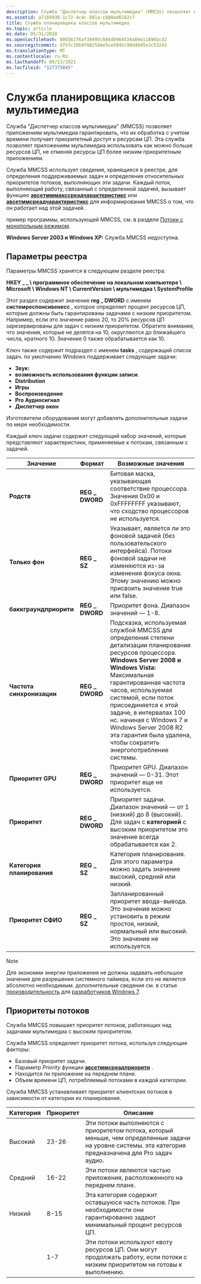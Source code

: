 ```yaml
---
description: Служба "Диспетчер классов мультимедиа" (MMCSS) позволяет приложениям мультимедиа гарантировать, что их обработка с учетом времени получает приоритетный доступ к ресурсам ЦП.
ms.assetid: a7169938-1c72-4c4c-881a-cb08ad6182c7
title: Служба планировщика классов мультимедиа
ms.topic: article
ms.date: 05/31/2018
ms.openlocfilehash: 80656276af30495c084d0964534a04e11896bcd2
ms.sourcegitcommit: d75fc10b9f0825bbe5ce5045c90d4045e3c53243
ms.translationtype: MT
ms.contentlocale: ru-RU
ms.lasthandoff: 09/13/2021
ms.locfileid: "127375045"
---
```

# <a name="multimedia-class-scheduler-service"></a>Служба планировщика классов мультимедиа

Служба "Диспетчер классов мультимедиа" (MMCSS) позволяет приложениям мультимедиа гарантировать, что их обработка с учетом времени получает приоритетный доступ к ресурсам ЦП. Эта служба позволяет приложениям мультимедиа использовать как можно больше ресурсов ЦП, не отменяя ресурсы ЦП более низким приоритетным приложениям.

Служба MMCSS использует сведения, хранящиеся в реестре, для определения поддерживаемых задач и определения относительных приоритетов потоков, выполняющих эти задачи. Каждый поток, выполняющий работу, связанный с определенной задачей, вызывает функцию [**авсетмммакссреадчарактеристикс**](/windows/desktop/api/Avrt/nf-avrt-avsetmmmaxthreadcharacteristicsa) или [**авсетммсреадчарактеристикс**](/windows/desktop/api/Avrt/nf-avrt-avsetmmthreadcharacteristicsa) для информирования MMCSS о том, что он работает над этой задачей.

пример программы, использующей MMCSS, см. в разделе [Потоки с монопольным режимом](/previous-versions//bb614507(v=vs.85)).

**Windows Server 2003 и Windows XP:** Служба MMCSS недоступна.

## <a name="registry-settings"></a>Параметры реестра

Параметры MMCSS хранятся в следующем разделе реестра:

**HKEY \_ \_ \\ программное обеспечение на локальном компьютере \\ Microsoft \\ Windows NT \\ CurrentVersion \\ мультимедиа \\ SystemProfile**

Этот раздел содержит значение **reg \_ DWORD** с именем **системреспонсивенесс** , которое определяет процент ресурсов ЦП, которые должны быть гарантированы задачами с низким приоритетом. Например, если это значение равно 20, то 20% ресурсов ЦП зарезервированы для задач с низким приоритетом. Обратите внимание, что значения, которые не делятся на 10, округляются до ближайшего числа, кратного 10. Значение 0 также обрабатывается как 10.

Ключ также содержит подраздел с именем **tasks** , содержащий список задач. по умолчанию Windows поддерживает следующие задачи:

-   **Звук:**
-   **возможность использования функции записи**.
-   **Distribution**
-   **Игры**
-   **Воспроизведение**
-   **Pro Аудиосигнал**
-   **Диспетчер окон**

Изготовители оборудования могут добавлять дополнительные задачи по мере необходимости.

Каждый ключ задачи содержит следующий набор значений, которые представляют характеристики, применяемые к потокам, связанным с задачей.

| Значение                   | Формат         | Возможные значения                                                                                                                                                                                                                                                                                                                                                         |
|-------------------------|----------------|-------------------------------------------------------------------------------------------------------------------------------------------------------------------------------------------------------------------------------------------------------------------------------------------------------------------------------------------------------------------------|
| **Родств**            | **REG \_ DWORD** | Битовая маска, указывающая соответствие процессора. Значения 0x00 и 0xFFFFFFFF указывают, что сходство процессоров не используется.                                                                                                                                                                                                                                                 |
| **Только фон**     | **REG \_ SZ**    | Указывает, является ли это фоновой задачей (без пользовательского интерфейса). Потоки фоновой задачи не изменяются из-за изменения фокуса окна. Этому значению можно присвоить значение true или false.                                                                                                                                                                            |
| **баккграундприорити**  | **REG \_ DWORD** | Приоритет фона. Диапазон значений — 1-8.                                                                                                                                                                                                                                                                                                                    |
| **Частота синхронизации**          | **REG \_ DWORD** | Подсказка, используемая службой MMCSS для определения степени детализации планирования ресурсов процессора. **Windows Server 2008 и Windows Vista:** Максимальная гарантированная частота часов, используемая системой, если поток присоединяется к этой задаче, в интервалах 100 нс. начиная с Windows 7 и Windows Server 2008 R2 эта гарантия была удалена, чтобы сократить энергопотребление системы.<br/> |
| **Приоритет GPU**        | **REG \_ DWORD** | Приоритет GPU. Диапазон значений — 0-31. Этот приоритет еще не используется.                                                                                                                                                                                                                                                                                           |
| **Приоритет**            | **REG \_ DWORD** | Приоритет задачи. Диапазон значений — от 1 (низкий) до 8 (высокий). Для задач с **категорией** с высоким приоритетом это значение всегда обрабатывается как 2.<br/>                                                                                                                                                                                                           |
| **Категория планирования** | **REG \_ SZ**    | Категория планирования. Для этого параметра можно задать значение высокий, средний или низкий.                                                                                                                                                                                                                                                                                                 |
| **Приоритет СФИО**       | **REG \_ SZ**    | Запланированный приоритет ввода-вывода. Это значение можно установить в режим простоя, низкий, нормальный или высокий. Это значение не используется.                                                                                                                                                                                                                                                                |



 

> [!Note]  
> Для экономии энергии приложения не должны задавать небольшое значение для разрешения системного таймера, если это не является абсолютно необходимым. дополнительные сведения см. в статье [производительность](../win7devguide/performance.md) для [разработчиков Windows 7](../win7devguide/windows-7-developer-guide.md).

 

## <a name="thread-priorities"></a>Приоритеты потоков

Служба MMCSS повышает приоритет потоков, работающих над задачами мультимедиа с высоким приоритетом.

Служба MMCSS определяет приоритет потока, используя следующие факторы:

-   Базовый приоритет задачи.
-   Параметр *Priority* функции [**авсетммсреадприорити**](/windows/desktop/api/Avrt/nf-avrt-avsetmmthreadpriority) .
-   Находится ли приложение на переднем плане.
-   Объем времени ЦП, потребляемый потоками в каждой категории.

Служба MMCSS устанавливает приоритет клиентских потоков в зависимости от категории их планирования.

| Категория | Приоритет | Описание                                                                                                                               |
|----------|----------|-------------------------------------------------------------------------------------------------------------------------------------------|
| Высокий     | 23-26    | Эти потоки выполняются с приоритетом потока, который меньше, чем определенные задачи на уровне системы. эта категория предназначена для Pro задач аудио. |
| Средний   | 16-22    | Эти потоки являются частью приложения, расположенного на переднем плане.                                                                      |
| Низкий      | 8-15     | Эта категория содержит оставшуюся часть потоков. При необходимости они гарантированно задают минимальный процент ресурсов ЦП.           |
|          | 1-7      | Эти потоки используют квоту ресурсов ЦП. Они могут продолжать работу, если потоки с низким приоритетом не готовы к выполнению.                |



 

 

 
